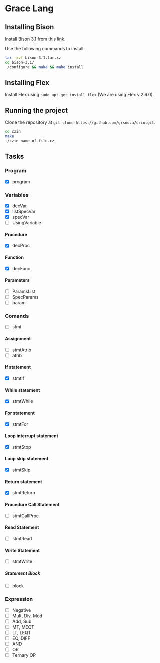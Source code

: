 # Grace Lang

## Installing Bison
Install Bison 3.1 from this [link](http://ftp.gnu.org/gnu/bison/bison-3.1.tar.xz).

Use the following commands to install:
```bash
tar -xvf bison-3.1.tar.xz
cd bison-3.1/
./configure && make && make install
```

## Installing Flex 
Install Flex using `sudo apt-get install flex` (We are using Flex v.2.6.0).

## Running the project
Clone the repository at `git clone https://github.com/grsouza/czin.git`.
```bash
cd czin
make
./czin name-of-file.cz
```
## Tasks
### Program
- [X] program        

### Variables
- [X] decVar          
- [X] listSpecVar     
- [X] specVar         
- [ ] UsingVariable   

#### Procedure
- [X] decProc         

#### Function
- [X] decFunc         

#### Parameters
- [ ] ParamsList      
- [ ] SpecParams      
- [ ] param           

### Comands
- [ ] stmt            

#### Assignment
- [ ] stmtAtrib       
- [ ] atrib           

#### If statement
- [X] stmtIf          

#### While statement
- [X] stmtWhile       

#### For statement
- [X] stmtFor         

#### Loop interrupt statement
- [X] stmtStop        

#### Loop skip statement
- [X] stmtSkip        

#### Return statement
- [X] stmtReturn     

#### Procedure Call Statement
- [ ] stmtCallProc    

#### Read Statement
- [ ] stmtRead        

#### Write Statement
- [ ] stmtWrite       

##### Statement Block
- [ ] block           

### Expression
- [ ] Negative        
- [ ] Mult, Div, Mod  
- [ ] Add, Sub        
- [ ] MT, MEQT        
- [ ] LT, LEQT        
- [ ] EQ, DIFF        
- [ ] AND              
- [ ] OR              
- [ ] Ternary OP      
